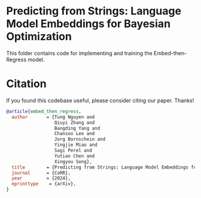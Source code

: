 # Predicting from Strings: Language Model Embeddings for Bayesian Optimization
This folder contains code for implementing and training the Embed-then-Regress model.

# Citation
If you found this codebase useful, please consider citing our paper. Thanks!

```bibtex
@article{embed_then_regress,
  author       = {Tung Nguyen and
                  Qiuyi Zhang and
                  Bangding Yang and
                  Chansoo Lee and
                  Jorg Bornschein and
                  Yingjie Miao and
                  Sagi Perel and
                  Yutian Chen and
                  Xingyou Song},
  title        = {Predicting from Strings: Language Model Embeddings for Bayesian Optimization},
  journal      = {CoRR},
  year         = {2024},
  eprinttype    = {arXiv},
}
```